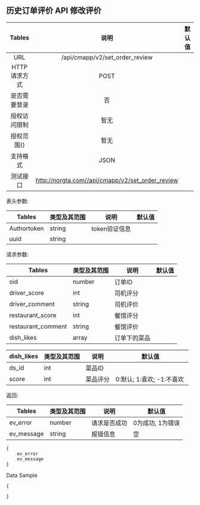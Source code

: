## 历史订单评价 API 修改评价



|  Tables  |           说明            | 默认值  |
| :------: | :---------------------: | :--: |
|   URL    | /api/cmapp/v2/set_order_review |      |
| HTTP请求方式 |          POST           |      |
|  是否需要登录  |            否            |      |
|  授权访问限制  |           暂无            |      |
|  授权范围()  |           暂无            |      |
|   支持格式   |          JSON           |      |
|   测试接口   |          http://norgta.com//api/cmapp/v2/set_order_review          |      |


表头参数:

| Tables      | 类型及其范围 | 说明        | 默认值  |
| ----------- | ------ | --------- | ---- |
| Authortoken | string | token验证信息 |      |
| uuid | string |  |      |


请求参数:

| Tables  | 类型及其范围 | 说明     | 默认值  |
| ------- | ------ | ------ | ---- |
| oid     | number | 订单ID   |      |
| driver_score | int | 司机评分   |           |
| driver_comment | string | 司机评价   |           |
| restaurant_score | int | 餐馆评分   |           |
| restaurant_comment | string | 餐馆评价   |           |
| dish_likes  | array | 订单下的菜品 |      |

| dish_likes   | 类型及其范围 | 说明     | 默认值        |
| ---------- | ------ | ------ | ---------- |
| ds_id    | int | 菜品ID |    |
| score  | int | 菜品评分 | 0:默认; 1:喜欢; -1:不喜欢   |


返回:

| Tables     | 类型及其范围 | 说明     | 默认值        |
| ---------- | ------ | ------ | ---------- |
| ev_error  | number | 请求是否成功 | 0为成功, 1为错误 |
| ev_message | string | 报错信息   | 空          |

```
{
    ev_error	
    ev_message	
}
```


Data Sample
```
{
	
}
```
